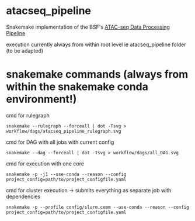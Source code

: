 # atacseq_pipeline
Snakemake implementation of the BSF's [ATAC-seq Data Processing Pipeline](https://github.com/berguner/atacseq_pipeline "ATAC-seq Data Processing Pipeline")

execution currently always from within root level ie atacseq_pipeline folder (to be adapted)

# snakemake commands (always from within the snakemake conda environment!)

cmd for rulegraph
```
snakemake --rulegraph --forceall | dot -Tsvg > workflow/dags/atacseq_pipeline_rulegraph.svg
```

cmd for DAG with all jobs with current config
```
snakemake --dag --forceall | dot -Tsvg > workflow/dags/all_DAG.svg
```

cmd for execution with one core
```
snakemake -p -j1 --use-conda --reason --config project_config=path/to/project_configfile.yaml
```

cmd for cluster execution -> submits everything as separate job with dependencies
```
snakemake -p --profile config/slurm.cemm --use-conda --reason --config project_config=path/to/project_configfile.yaml
```
